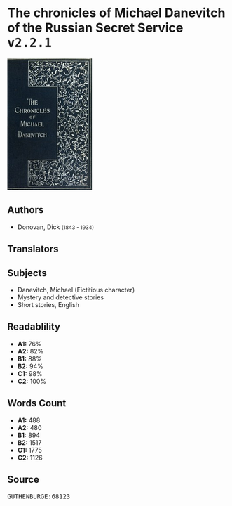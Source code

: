 # The chronicles of Michael Danevitch of the Russian Secret Service <kbd>v2.2.1</kbd>

![](./cover.medium.jpg "")

## Authors


 - Donovan, Dick <small>(1843 - 1934)</small>

## Translators



## Subjects


 - Danevitch, Michael (Fictitious character)
 - Mystery and detective stories
 - Short stories, English

## Readablility


 - **A1:** 76%
 - **A2:** 82%
 - **B1:** 88%
 - **B2:** 94%
 - **C1:** 98%
 - **C2:** 100%

## Words Count


 - **A1:** 488
 - **A2:** 480
 - **B1:** 894
 - **B2:** 1517
 - **C1:** 1775
 - **C2:** 1126

## Source


<kbd>GUTHENBURGE:68123</kbd>
